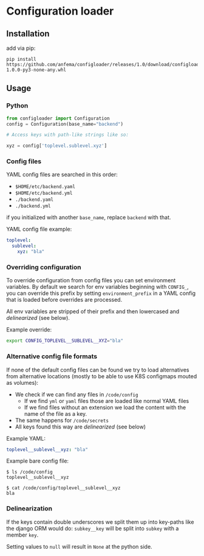 # Configuration loader

## Installation

add via pip:

```
pip install https://github.com/anfema/configloader/releases/1.0/download/configloader-1.0.0-py3-none-any.whl
```

## Usage

### Python

```python
from configloader import Configuration
config = Configuration(base_name="backend")

# Access keys with path-like strings like so:

xyz = config['toplevel.sublevel.xyz']
```

### Config files

YAML config files are searched in this order:

- `$HOME/etc/backend.yaml`
- `$HOME/etc/backend.yml`
- `./backend.yaml`
- `./backend.yml`

if you initialized with another `base_name`, replace `backend` with that.

YAML config file example:

```yaml
toplevel:
  sublevel:
    xyz: "bla"
```

### Overriding configuration

To override configuration from config files you can set environment variables.
By default we search for env variables beginning with `CONFIG_`, you can override
this prefix by setting `environment_prefix` in a YAML config that is loaded before
overrides are processed.

All env variables are stripped of their prefix and then lowercased and _delinearized_
(see below).

Example override:

```bash
export CONFIG_TOPLEVEL__SUBLEVEL__XYZ="bla"
```

### Alternative config file formats

If none of the default config files can be found we try to load alternatives
from alternative locations (mostly to be able to use K8S configmaps mouted as volumes):

- We check if we can find any files in `/code/config`
   - If we find `yml` or `yaml` files those are loaded like normal YAML files
   - If we find files without an extension we load the content with the name of the
     file as a key.
- The same happens for `/code/secrets`
- All keys found this way are _delinearized_ (see below)

Example YAML:

```yaml
toplevel__sublevel__xyz: "bla"
```

Example bare config file:

```
$ ls /code/config
toplevel__sublevel__xyz

$ cat /code/config/toplevel__sublevel__xyz
bla
```

### Delinearization

If the keys contain double underscores we split them up into key-paths like
the django ORM would do: `subkey__key` will be split into `subkey` with a
member `key`.

Setting values to `null` will result in `None` at the python side.


